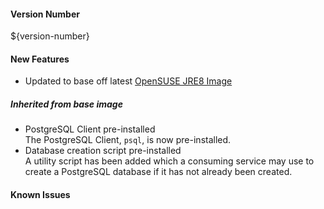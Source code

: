 
#### Version Number
${version-number}

#### New Features
- Updated to base off latest [OpenSUSE JRE8 Image](https://github.com/CAFapi/opensuse-jre8-image)

##### Inherited from base image
- PostgreSQL Client pre-installed  
    The PostgreSQL Client, `psql`, is now pre-installed.
- Database creation script pre-installed  
    A utility script has been added which a consuming service may use to create a PostgreSQL database if it has not already been created.

#### Known Issues
